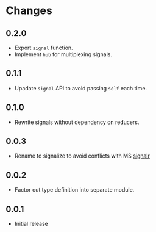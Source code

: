 # Changes

## 0.2.0

  - Export `signal` function.
  - Implement `hub` for multiplexing signals.

## 0.1.1

  - Upadate `signal` API to avoid passing `self` each
    time.

## 0.1.0

  - Rewrite signals without dependency on reducers.

## 0.0.3

  - Rename to signalize to avoid conflicts with MS
    [signalr](https://github.com/SignalR/SignalR)

## 0.0.2

  - Factor out type definition into separate module.

## 0.0.1

  - Initial release
